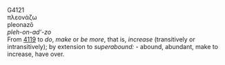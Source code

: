 <body>
  <p>G4121<br>  πλεονάζω  <br> pleonazō  <br><i>pleh-on-ad‘-zo </i><br>From <a href="g4119.htm">4119</a>  to <i>do</i>, <i>make</i> or <i>be</i> <i>more</i>, that is, <i>increase</i> (transitively or intransitively); by extension to <i>superabound:</i> - abound, abundant, make to increase, have over.<br></p>
 </body>
